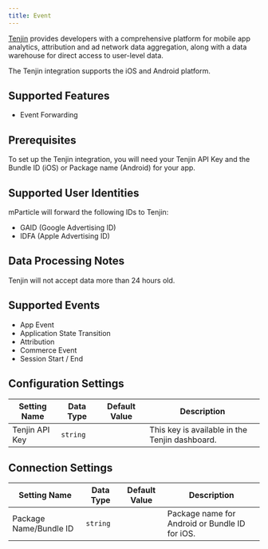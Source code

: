 ```yaml
---
title: Event
---
```


[Tenjin](https://tenjin.io/) provides developers with a comprehensive platform for mobile app analytics, attribution and ad network data aggregation, along with a data warehouse for direct access to user-level data.

The Tenjin integration supports the iOS and Android platform.

## Supported Features

* Event Forwarding

## Prerequisites

To set up the Tenjin integration, you will need your Tenjin API Key and the Bundle ID (iOS) or Package name (Android) for your app.

## Supported User Identities

mParticle will forward the following IDs to Tenjin:

* GAID (Google Advertising ID)
* IDFA (Apple Advertising ID)

## Data Processing Notes

Tenjin will not accept data more than 24 hours old.

## Supported Events

* App Event
* Application State Transition
* Attribution
* Commerce Event
* Session Start / End

## Configuration Settings

| Setting Name| Data Type | Default Value | Description |
|---|---|---|---|
| Tenjin API Key | `string` | | This key is available in the Tenjin dashboard. |

## Connection Settings

| Setting Name| Data Type | Default Value | Description |
|---|---|---|---|
| Package Name/Bundle ID | `string` | | Package name for Android or Bundle ID for iOS. |